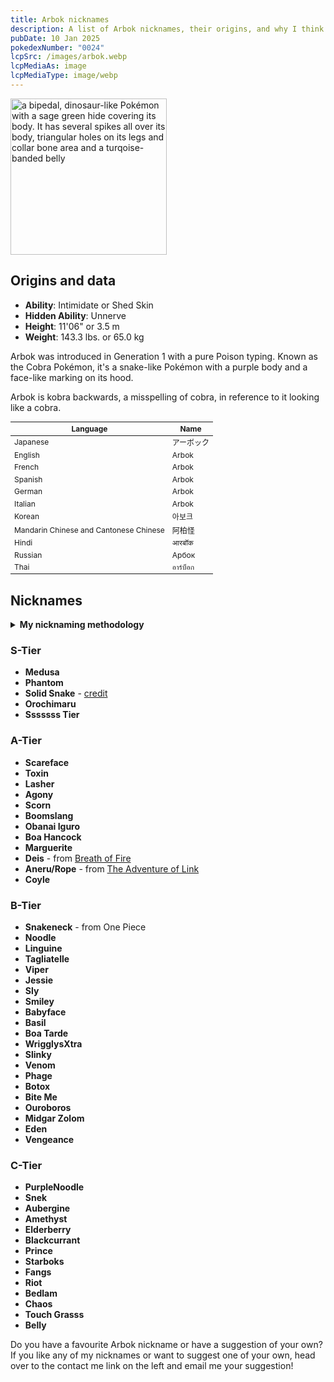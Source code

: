 ```yaml
---
title: Arbok nicknames
description: A list of Arbok nicknames, their origins, and why I think they're cool.
pubDate: 10 Jan 2025
pokedexNumber: "0024"
lcpSrc: /images/arbok.webp
lcpMediaAs: image
lcpMediaType: image/webp
---
```


<div class="img-center">
	<picture>
		<source srcset="/images/arbok.webp" type="image/webp">
		<img src="/images/arbok.jpg" width="250" height="250" alt="a bipedal, dinosaur-like Pokémon with a sage green hide covering its body. It has several spikes all over its body, triangular holes on its legs and collar bone area and a turqoise-banded belly">
	</picture>
</div>

## Origins and data

<div class="room-box">
		<div class="room-box-left">
			<ul>
				<li><strong>Ability</strong>: Intimidate or Shed Skin</li>
				<li><strong>Hidden Ability</strong>: Unnerve</li>
				<li><strong>Height</strong>: 11'06" or 3.5 m </li>
				<li><strong>Weight</strong>: 143.3 lbs. or 65.0 kg</li>
			</ul>
			<p>Arbok was introduced in Generation 1 with a pure Poison typing. Known as the Cobra Pokémon, it's a snake-like Pokémon with a purple body and a face-like marking on its hood.</p>
			<p>Arbok is kobra backwards, a misspelling of cobra, in reference to it looking like a cobra.</p>
		</div>

<div class="room-box-right">
	<table class="room-table" style="font-size:12px">
	<thead>
		<tr>
			<th>Language</th>
			<th>Name</th>
		</tr>
	</thead>
	<tbody>
		<tr>
			<td>Japanese</td>
			<td><span lang="ja">アーボック</span></td>
		</tr>
		<tr>
			<td>English</td>
			<td>Arbok</td>
		</tr>
		<tr>
			<td>French</td>
			<td>Arbok</td>
		</tr>
		<tr>
			<td>Spanish</td>
			<td>Arbok</td>
		</tr>
		<tr>
			<td>German</td>
			<td>Arbok</td>
		</tr>
		<tr>
			<td>Italian</td>
			<td>Arbok</td>
		</tr>
		<tr>
			<td>Korean</td>
			<td><span lang="ko">아보크</span></td>
		</tr>
		<tr>
			<td>Mandarin Chinese and Cantonese Chinese</td>
			<td>阿柏怪</td>
		</tr>
		<tr>
			<td>Hindi</td>
			<td>आरबॉक</td>
		</tr>
		<tr>
			<td>Russian</td>
			<td>Арбок</td>
		</tr>
		<tr>
			<td>Thai</td>
			<td>อาร์บ็อก</td>
		</tr>
	</tbody>
	</table>
	</div>
</div>

## Nicknames
<section class="deets">
	<details>
		<summary><strong>My nicknaming methodology</strong></summary>
		<ul>
			<li>I rank nicknames by lettered tiers: S, A, B, C, and D. S is the best and D is the worst.</li>
			<li>I'll usually list my inspiration for a nickname so you know where they came from.</li>
		</ul>
	</details>
</section>

### S-Tier

* **Medusa**
* **Phantom**
* **Solid Snake** - [credit](https://www.youtube.com/watch?v=-PglAGQVR-k) 
* **Orochimaru**
* **Sssssss Tier**

### A-Tier

* **Scareface**
* **Toxin**
* **Lasher**
* **Agony**
* **Scorn**
* **Boomslang**
* **Obanai Iguro**
* **Boa Hancock**
* **Marguerite**
* **Deis** - from [Breath of Fire](/nicknames/themes/breath-of-fire/)
* **Aneru/Rope** - from [The Adventure of Link](/nicknames/themes/legend-of-zelda/)
* **Coyle**

### B-Tier

* **Snakeneck** - from One Piece
* **Noodle**
* **Linguine**
* **Tagliatelle**
* **Viper**
* **Jessie**
* **Sly**
* **Smiley**
* **Babyface**
* **Basil**
* **Boa Tarde**
* **WrigglysXtra**
* **Slinky**
* **Venom**
* **Phage**
* **Botox**
* **Bite Me**
* **Ouroboros**
* **Midgar Zolom**
* **Eden**
* **Vengeance**

### C-Tier

* **PurpleNoodle**
* **Snek**
* **Aubergine**
* **Amethyst**
* **Elderberry**
* **Blackcurrant**
* **Prince**
* **Starboks**
* **Fangs**
* **Riot**
* **Bedlam**
* **Chaos**
* **Touch Grasss**
* **Belly**

Do you have a favourite Arbok nickname or have a suggestion of your own? If you like any of my nicknames or want to suggest one of your own, head over to the contact me link on the left and email me your suggestion!